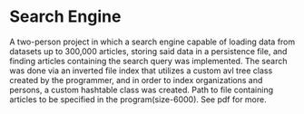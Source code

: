 # Search Engine 
A two-person project in which a search engine capable of loading data from datasets up to 300,000 articles, storing said data in a persistence file, and finding articles containing the search query was implemented. The search was done via an inverted file index that utilizes a custom avl tree class created by the programmer, and in order to index organizations and persons, a custom hashtable class was created.
Path to file containing articles to be specified in the program(size-6000). See pdf for more.
